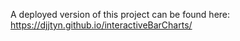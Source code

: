 A deployed version of this project can be found here: https://djjtyn.github.io/interactiveBarCharts/
